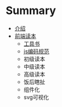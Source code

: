 # Summary

* [介绍](README.md)
* [前端读本](books/qian_duan_du_ben.md)
   * [工具书](books/gongju.md)
   * [js编码规范](books/jsbian_ma_gui_fan.md)
   * 初级读本
   * 中级读本
   * 高级读本
   * 饭后瞎扯
   * 组件化
   * svg可视化

